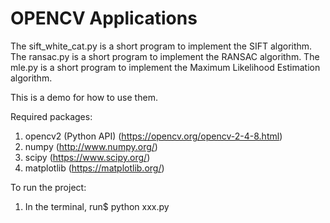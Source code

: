 # OPENCV Applications
The sift_white_cat.py is a short program to implement the SIFT algorithm.
The ransac.py is a short program to implement the RANSAC algorithm.
The mle.py is a short program to implement the Maximum Likelihood Estimation algorithm.

This is a demo for how to use them.

Required packages:
 1. opencv2 (Python API) (https://opencv.org/opencv-2-4-8.html)
 2. numpy (http://www.numpy.org/)
 3. scipy (https://www.scipy.org/)
 4. matplotlib (https://matplotlib.org/)
 
To run the project:
 1. In the terminal, run$ python xxx.py
